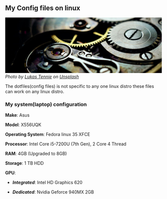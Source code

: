 ## My Config files on linux

![Logo](https://raw.githubusercontent.com/praneetk96/Dotfiles/master/src/images/readmeBanner.jpg)
*Photo by <a href="https://unsplash.com/@luk10?utm_source=unsplash&utm_medium=referral&utm_content=creditCopyText">Lukas Tennie</a> on <a href="https://unsplash.com/s/photos/gear?utm_source=unsplash&utm_medium=referral&utm_content=creditCopyText">Unsplash</a>*

The dotfiles(config files) is not specific to any one linux distro these files can work on any linux distro.

### My system(laptop) configuration

**Make**: Asus

**Model**: X556UQK

**Operating System**: Fedora linux 35 XFCE

**Processor**: Intel Core i5-7200U (7th Gen), 2 Core 4 Thread

**RAM**: 4GB (Upgraded to 8GB)

**Storage**: 1 TB HDD

**GPU**: 

- ***Integrated***: Intel HD Graphics 620 

- ***Dedicated***: Nvidia Geforce 940MX 2GB
